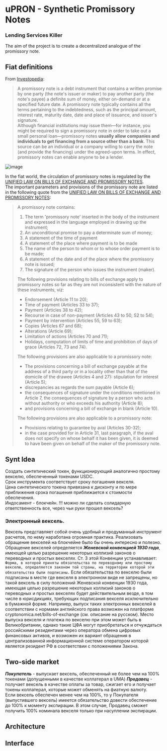 # uPRON - Synthetic Promissory Notes
### Lending Services Killer<br>

The aim of the project is to create a decentralized analogue of the promissory note.<br>

## Fiat definitions
From [Investopedia](https://www.investopedia.com/terms/p/promissorynote.asp):
>A promissory note is a debt instrument that contains a written promise by one party (the note's issuer or maker) to pay another party (the note's payee) a definite sum of money, either on-demand or at a specified future date. A promissory note typically contains all the terms pertaining to the indebtedness, such as the principal amount, interest rate, maturity date, date and place of issuance, and issuer's signature.<br>
>Although financial institutions may issue them—for instance, you might be required to sign a promissory note in order to take out a small personal loan—promissory notes **usually allow companies and individuals to get financing from a source other than a bank**. This source can be an individual or a company willing to carry the note (and provide the financing) under the agreed-upon terms. In effect, promissory notes can enable anyone to be a lender.<br>

![image](https://user-images.githubusercontent.com/25432493/142755603-8b7ed6e7-971e-4c6c-9fce-484d53d7e043.png)

In the fiat world, the circulation of promissory notes is regulated by the [UNIFIED LAW ON BILLS OF EXCHANGE AND PROMISSORY NOTES](https://github.com/binomfx/uPRON/blob/main/UNIFORM_LAW_FOR_BILLS_OF_EXCHANGE_AND_PROMISSORY_NOTES).<br>
The important parameters and provisions of the promissory note are listed in the following quote from the [UNIFIED LAW ON BILLS OF EXCHANGE AND PROMISSORY NOTES](https://github.com/binomfx/uPRON/blob/main/UNIFORM_LAW_FOR_BILLS_OF_EXCHANGE_AND_PROMISSORY_NOTES):
>A promissory note contains:
>1. The term 'promissory note' inserted in the body of the instrument and expressed in the language employed in drawing up the instrument;
>2. An unconditional promise to pay a determinate sum of money;
>3. A statement of the time of payment
>4. A statement of the place where payment is to be made
>5. The name of the person to whom or to whose order payment is to be made;
>6. A statement of the date and of the place where the promissory note is issued;
>7. The signature of the person who issues the instrument (maker).
>
>The following provisions relating to bills of exchange apply to promissory notes so far as they are not inconsistent with the nature of these instruments, viz:
>- Endorsement (Article 11 to 20);
>- Time of payment (Articles 33 to 37);
>- Payment (Articles 38 to 42);
>- Recourse in case of non-payment (Articles 43 to 50, S2 to 54);
>- Payment by intervention (Articles 55, 59 to 63);
>- Copies (Articles 67 and 68);
>- Alterations (Article 69);
>- Limitation of actions (Articles 70 and 71);
>- Holidays, computation of limits of time and prohibition of days of grace (Articles 72, 73 and 74).
>
>The following provisions are also applicable to a promissory note: 
>- The provisions concerning a bill of exchange payable at the address of a third party or in a locality other than that of the domicile of the drawee (Articles 4 and 27): stipulation for interest (Article 5); 
>- discrepancies as regards the sum payable (Article 6); 
>- the consequences of signature under the conditions mentioned in Article 7, the consequences of signature by a person who acts without authority or who exceeds his authority (Article 8); 
>- and provisions concerning a bill of exchange in blank (Article 10).
>
>The following provisions are also applicable to a promissory note: 
>- Provisions relating to guarantee by aval (Articles 30-32); 
>- in the case provided for in Article 31, last paragraph, if the aval does not specify on whose behalf it has been given, it is deemed to have been given on behalf of the maker of the promissory note.

## Synt Idea
Создать синтетический токен, функционирующий аналогично простому векселю, обеспеченный токенами USDC.<br> 
Срок инструмента соответствует сроку погашения векселя.<br>
Цена синтетического токена привязана к дисконту и по мере приближения срока погашения приближается к стоимости обеспечения.<br>
Индосамент - блокчейн. !!! можно ли сделать солидарную ответственность все, через чьи руки прошел вексель?<br>

### Электронный вексель.
Вексель представляет собой очень удобный и продуманный инструмент расчетов, по нему наработана огромная практика. Реализовать обращение векселей на блокчейне было бы очень интересно и полезно.
Обращение векселей определяется ***Женевской конвенцией 1930 года***, имеющей целью разрешение некоторых коллизий законов о переводных и простых векселях.
Ст. 3 этой Конвенции устанавливает:
``
Форма, в которой приняты обязательства по переводному или простому векселю, определяется законом той страны, на территории которой эти обязательства были подписаны.
``
Если обязательства по векселю были подписаны в месте где векселя в электронном виде не запрещены, но такой вексель в силу положений Женевской конвенции 1930 года, имеющая целью разрешение некоторых коллизий законов о переводных и простых векселях будет действительным везде, в том числе в юрисдикциях, требующих подписания векселя исключительно в бумажной форме. 
Например, выпуск таких электронных векселей в соответствии с нормами английского права возможен на платформе cryptonomica.net/bills-of-exchange (см. описание на русском). Место выпуска векселя и платежа по векселю при этом может быть в Великобритании, однако такие ЦФА могут приобретаться и отчуждаться российскими резидентами через оператора обмена цифровых финансовых активов, и возможен их вариант обращения в централизованной информационной системе оператором которой является резидент РФ в соответствии с положениями Закона.

## Two-side market
***Покупатель*** - выпускает вексель, обеспеченный не более чем на 100% токенами (допущенными в качестве коллатерал в UMA)
***Продавец*** - получает вексель в качестве оплаты за товар, сжигает его и получает токены коллатерал, которые может обменять на фиатную валюту.<br>
Если вексель обеспечен менее чем на 100%, то у Покупателя (выпустившего вексель) имеется обязательство довести обеспечение до 100% к моменту экспирации. В этом случае, Продавец сможет получить 100% номинала векселя только при насуплении экспирации.

## Architecture

## Interface


